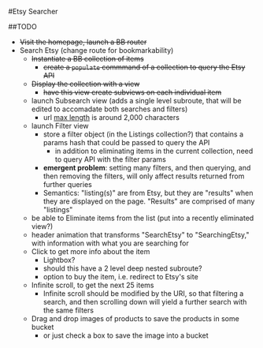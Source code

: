 #Etsy Searcher


##TODO
* ~~Visit the homepage, launch a BB router~~
* Search Etsy (change route for bookmarkability)
    * ~~Instantiate a BB collection of items~~
        * ~~create a `populate` commmand of a collection to query the Etsy API~~
    * ~~Display the collection with a view~~
        * ~~have this view create subviews on each individual item~~
    * launch Subsearch view (adds a single level subroute, that will be edited to accomadate both searches and filters)
        * url [max length](http://stackoverflow.com/questions/417142/what-is-the-maximum-length-of-a-url-in-different-browsers) is around 2,000 characters
    * launch Filter view
        * store a filter object (in the Listings collection?) that contains a params hash that could be passed to query the API
            * in addition to eliminating items in the current collection, need to query API with the filter params
        * **emergent problem**: setting many filters, and then querying, and then removing the filters, will only affect results returned from further queries
        * Semantics: "listing(s)" are from Etsy, but they are "results" when they are displayed on the page. "Results" are comprised of many "listings"
    * be able to Eliminate items from the list (put into a recently eliminated view?)
    * header animation that transforms "SearchEtsy" to "SearchingEtsy," with information with what you are searching for
    * Click to get more info about the item
        * Lightbox?
        * should this have a 2 level deep nested subroute?
        * option to buy the item, i.e. redirect to Etsy's site
    * Infinite scroll, to get the next 25 items
        * Infinite scroll should be modified by the URI, so that filtering a search, and then scrolling down will yield a further search with the same filters
    * Drag and drop images of products to save the products in some bucket
        * or just check a box to save the image into a bucket